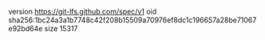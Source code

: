 version https://git-lfs.github.com/spec/v1
oid sha256:1bc24a3a1b7748c42f208b15509a70976ef8dc1c196657a28be71067e92bd64e
size 15317
